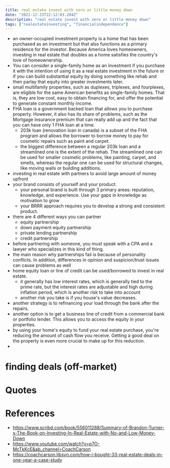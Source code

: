```yaml
---
title: real estate invest with zero or little money down
date: "2021-12-23T22:12:03.284Z"
description: "real estate invest with zero or little money down"
tags: ["realestateinvesting", "financialindependence"]
---
```


- an owner-occupied investment property is a home that has been purchased as an investment but that also functions as a primary residence for the investor. Because America loves homeowners, investing in real estate that doubles as a home satisfies the country's love of homeownership.
- You can consider a single-family home as an investment if you purchase it with the intention of using it as a real estate investment in the future or if you can build substantial equity by doing something like rehab and then parlay that equity into greater investments later.
- small multifamily properties, such as duplexes, triplexes, and fourplexes, are eligible for the same American benefits as single-family homes. That is, they are low cost, easy to obtain financing for, and offer the potential to generate constant monthly income.
- FHA loan is a government backed loan that allows you to purchase property. However, it also has its share of problems, such as the Mortgage insurance premium that can really add up and the fact that you can have only 1 FHA loan at a time.
  - 203k loan (renovation loan in canada) is a subset of the FHA program and allows the borrower to borrow money to pay for cosmetic repairs such as paint and carpet.
  - the biggest difference between a regular 203k loan and a streamlined one is the extent of the rehab. The streamlined one can be used for smaller cosmetic problems, like painting, carpet, and smells, whereas the regular one can be used for structural changes, like moving walls or building additions.
- investing in real estate with partners to avoid large amount of money upfront
- your brand consists of yourself and your product.
  - your personal brand is built through 3 primary areas: reputation, knowledge, and experience. Use your gaps in knowledge as motivation to grow
  - your BRRR approach requires you to develop a strong and consistent product.
- there are 4 different ways you can partner
  - equity partnership
  - down payment equity partnership
  - private lending partnership
  - credit partnership
- before partnering with someone, you must speak with a CPA and a lawyer who specializes in this kind of thing.
- the main reason why partnerships fail is because of personality conflicts. In addition, differences in opinion and suspicion/trust issues can cause problems as well
- home equity loan or line of credit can be used/borrowed to invest in real estate. 
  - it generally has low interest rates, which is generally tied to the prime rate, but the interest rates are adjustable and high during inflation period, which is another risk to take into account
  - another risk you take is if you house's value decreases.
- another strategy is to refinancing your load through the bank after the repairs.
- another option is to get a business line of credit from a commercial bank or portfolio lender. This allows you to access the equity in your properties.
- by using your home's equity to fund your real estate purchase, you're reducing the amount of cash flow you receive. Getting a good deal on the property is even more crucial to make up for this reduction.
- 
# finding deals (off-market)

# Quotes


# References
- https://www.scribd.com/book/556011288/Summary-of-Brandon-Turner-s-The-Book-on-Investing-In-Real-Estate-with-No-and-Low-Money-Down
- https://www.youtube.com/watch?v=p7O-McTkKcE&ab_channel=CoachCarson
- https://coachcarson.libsyn.com/how-i-bought-33-real-estate-deals-in-one-year-a-case-study